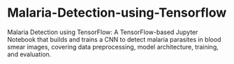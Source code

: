 # Malaria-Detection-using-Tensorflow
Malaria Detection using TensorFlow: A TensorFlow-based Jupyter Notebook that builds and trains a CNN to detect malaria parasites in blood smear images, covering data preprocessing, model architecture, training, and evaluation.
